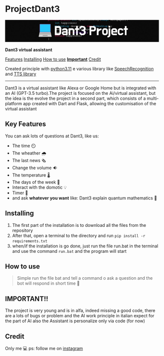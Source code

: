 # ProjectDant3
![Logo Markdown](/docs/Dant3_Project.png)

**Dant3 virtual assistant**

  [Features](https://github.com/Retr0100/ProjectDante#keyfeatures)          [Installing](https://github.com/Retr0100/ProjectDante#installing)          [How to use](https://github.com/Retr0100/ProjectDante#howtouse)           [**Important**](https://github.com/Retr0100/ProjectDante#important)          [Credit](https://github.com/Retr0100/ProjectDante#credit)
  
Created principle with [python3.11](https://www.python.org/downloads/) e various library like [SpeechRecognition ](https://pypi.org/project/SpeechRecognition/)  and [TTS library](https://github.com/coqui-ai/TTS) 

---

Dant3 is a virtual assistant like Alexa or Google Home but is integrated with an AI (GPT-3.5 turbo).The project is focused on the Ai/virtual assistant, but the idea is the evolve the project in a second part, which consists of a multi-platform app created with Dart and Flask, allowing the customisation of the virtual assistant


## Key Features
You can ask lots of questions at Dant3, like us:
- The time ⏲️
- The wheather 🌧️
- The last news 🗞️
- Change the volume 🔉
- The temperature 🌡️
- The days of the week 📆
- Interact with the domotic 💡
- Timer 🔂
- and ask **whatever you want** like: Dant3 explain quantum mathematics 🤖

## Installing

1. The first part of the installation is to download all the files from the repository
2. After that, open a terminal to the directory and run  `pip install -r requirements.txt`
3. when/if the installation is go done, just run the file run.bat in the terminal and use the command `run.bat` and the program will start

## How to use
> Simple run the file bat and tell a command o ask a question and the bot will respond in short time 📃

## IMPORTANT!!
The project is very young and is in alfa, indeed missing a good code, there are a lots of bugs or problem and the AI work principle in italian expect for the part of AI also the Assistant is personalize only via code (for now)

## Credit
Only me 💻
ps: follow me on [instagram](https://www.instagram.com/akiidjk)


